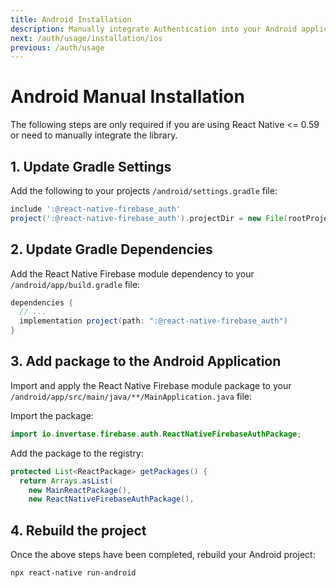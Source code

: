 ```yaml
---
title: Android Installation
description: Manually integrate Authentication into your Android application.
next: /auth/usage/installation/ios
previous: /auth/usage
---
```


# Android Manual Installation

The following steps are only required if you are using React Native <= 0.59 or need to manually integrate the library.

## 1. Update Gradle Settings

Add the following to your projects `/android/settings.gradle` file:

```groovy
include ':@react-native-firebase_auth'
project(':@react-native-firebase_auth').projectDir = new File(rootProject.projectDir, './../node_modules/@react-native-firebase/auth/android')
```

## 2. Update Gradle Dependencies

Add the React Native Firebase module dependency to your `/android/app/build.gradle` file:

```groovy
dependencies {
  // ...
  implementation project(path: ":@react-native-firebase_auth")
}
```

## 3. Add package to the Android Application

Import and apply the React Native Firebase module package to your `/android/app/src/main/java/**/MainApplication.java` file:

Import the package:

```java
import io.invertase.firebase.auth.ReactNativeFirebaseAuthPackage;
```

Add the package to the registry:

```java
protected List<ReactPackage> getPackages() {
  return Arrays.asList(
    new MainReactPackage(),
    new ReactNativeFirebaseAuthPackage(),
```

## 4. Rebuild the project

Once the above steps have been completed, rebuild your Android project:

```bash
npx react-native run-android
```
